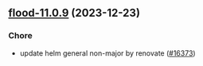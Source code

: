 

## [flood-11.0.9](https://github.com/truecharts/charts/compare/flood-11.0.8...flood-11.0.9) (2023-12-23)

### Chore

- update helm general non-major by renovate ([#16373](https://github.com/truecharts/charts/issues/16373))
  
  